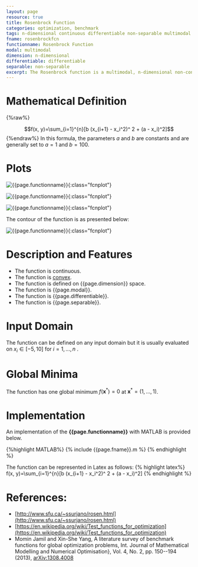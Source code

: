 ```yaml
---
layout: page
resource: true
title: Rosenbrock Function
categories: optimization, benchmark
tags: n-dimensional continuous differentiable non-separable multimodal non-convex
fname: rosenbrockfcn
functionname: Rosenbrock Function
modal: multimodal
dimension: n-dimensional
differentiable: differentiable
separable: non-separable
excerpt: The Rosenbrock function is a multimodal, n-dimensional non-convex mathematical function widely used for testing optimization algorithms
---
```


# Mathematical Definition

{%raw%}

$$f(x, y)=\sum_{i=1}^{n}[b (x_{i+1} - x_i^2)^ 2 + (a - x_i)^2]$$
{%endraw%}
In this formula, the parameters $a$ and $b$ are constants and are generally set to $a=1$ and $b=100$.

# Plots
![{{page.functionname}}]({{site.baseurl}}/benchmarkfcns/plots/{{page.fname}}.png){:class="fcnplot"}

![{{page.functionname}}]({{site.baseurl}}/benchmarkfcns/plots/{{page.fname}}_2.png){:class="fcnplot"}

![{{page.functionname}}]({{site.baseurl}}/benchmarkfcns/plots/{{page.fname}}_3.png){:class="fcnplot"}

The contour of the function is as presented below:

![{{page.functionname}}]({{site.baseurl}}/benchmarkfcns/plots/{{page.fname}}_contour.png){:class="fcnplot"}

# Description and Features
* The function is continuous.
* The function is [convex](https://en.wikipedia.org/wiki/Convex_function).
* The function is defined on {{page.dimension}} space.
* The function is {{page.modal}}.
* The function is {{page.differentiable}}.
* The function is {{page.separable}}.

# Input Domain
The function can be defined on any input domain but it is usually evaluated on $x_i \in [-5, 10]$ for $i=1, ..., n$ .

# Global Minima
The function has one global minimum $f(\textbf{x}^{\ast})=0$ at $\textbf{x}^{\ast} = (1, ..., 1)$.

# Implementation
An implementation of the **{{page.functionname}}** with MATLAB is provided below. 

{%highlight MATLAB%}
{% include {{page.fname}}.m %}
{% endhighlight %}

The function can be represented in Latex as follows:
{% highlight latex%}
f(x, y)=\sum_{i=1}^{n}[b (x_{i+1} - x_i^2)^ 2 + (a - x_i)^2]
{% endhighlight %}

# References:
* [http://www.sfu.ca/~ssurjano/rosen.html](http://www.sfu.ca/~ssurjano/rosen.html)
* [https://en.wikipedia.org/wiki/Test_functions_for_optimization](https://en.wikipedia.org/wiki/Test_functions_for_optimization)
* Momin Jamil and Xin-She Yang, A literature survey of benchmark functions for global optimization problems, Int. Journal of Mathematical Modelling and Numerical Optimisation}, Vol. 4, No. 2, pp. 150--194 (2013), [arXiv:1308.4008](arXiv:1308.4008)
